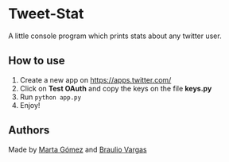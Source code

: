 # Tweet-Stat
A little console program which prints stats about any twitter user.

## How to use
1. Create a new app on <https://apps.twitter.com/>
2. Click on __Test OAuth__ and copy the keys on the file __keys.py__
3. Run `python app.py`
4. Enjoy!

## Authors
Made by [Marta Gómez](https://github.com/mgmacias95 "Marta Gómez") and [Braulio Vargas](https://github.com/BraulioV "Braulio Vargas")
